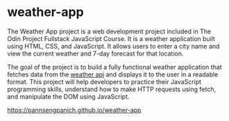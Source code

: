 # weather-app

The Weather App project is a web development project included in The Odin Project Fullstack JavaScript Course. It is a weather application built using HTML, CSS, and JavaScript. It allows users to enter a city name and view the current weather and 7-day forecast for that location.

The goal of the project is to build a fully functional weather application that fetches data from the [weather api](https://www.weatherapi.com/) and displays it to the user in a readable format. This project will help developers to practice their JavaScript programming skills, understand how to make HTTP requests using fetch, and manipulate the DOM using JavaScript.

https://pannsengpanich.github.io/weather-app
